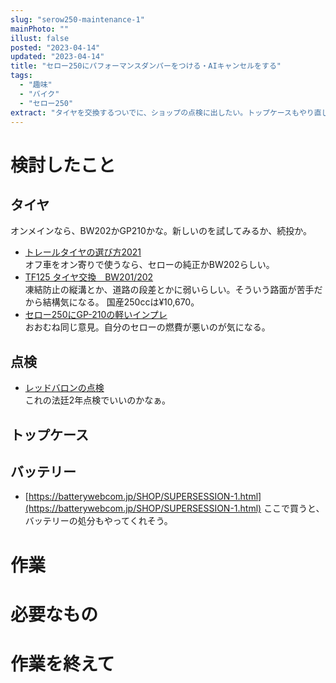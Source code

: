 ```yaml
---
slug: "serow250-maintenance-1"
mainPhoto: ""
illust: false
posted: "2023-04-14"
updated: "2023-04-14"
title: "セロー250にパフォーマンスダンパーをつける・AIキャンセルをする"
tags:
  - "趣味"
  - "バイク"
  - "セロー250"
extract: "タイヤを交換するついでに、ショップの点検に出したい。トップケースもやり直したい。"
---
```


# 検討したこと

## タイヤ

オンメインなら、BW202かGP210かな。新しいのを試してみるか、続投か。

- [トレールタイヤの選び方2021](https://dbp-store.jp/%e3%83%88%e3%83%ac%e3%83%bc%e3%83%ab%e3%82%bf%e3%82%a4%e3%83%a4%e3%81%ae%e9%81%b8%e3%81%b3%e6%96%b92021/)  
   オフ車をオン寄りで使うなら、セローの純正かBW202らしい。
- [TF125 タイヤ交換　BW201/202](http://raimugi-shukai.blog.jp/archives/26303761.html)  
   凍結防止の縦溝とか、道路の段差とかに弱いらしい。そういう路面が苦手だから結構気になる。 
   国産250ccは¥10,670。
- [セロー250にGP-210の軽いインプレ](https://itohhhh.hatenablog.com/entry/2023/07/23/003723)  
   おおむね同じ意見。自分のセローの燃費が悪いのが気になる。

## 点検

- [レッドバロンの点検](https://www.redbaron.co.jp/service/inspection/)  
   これの法廷2年点検でいいのかなぁ。

## トップケース

## バッテリー

- [https://batterywebcom.jp/SHOP/SUPERSESSION-1.html](https://batterywebcom.jp/SHOP/SUPERSESSION-1.html) 
   ここで買うと、バッテリーの処分もやってくれそう。

# 作業

# 必要なもの


# 作業を終えて

